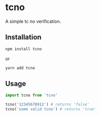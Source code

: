 # tcno

A simple tc no verification.

## Installation



```bash
npm install tcno
```
or
```bash
yarn add tcno
```


## Usage

```python
import tcno from 'tcno'

tcno('12345678912') # returns 'false'
tcno('some valid tcno') # returns 'true'
```